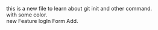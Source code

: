 this is a new file to learn about git init and other command. <br>
with some color. <br>
new Feature logIn Form Add.